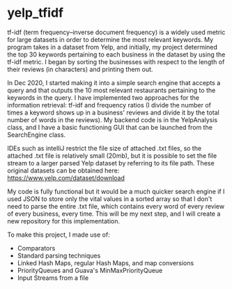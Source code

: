 # yelp_tfidf
tf-idf (term frequency–inverse document frequency) is a widely used metric for large datasets in order to determine the most relevant keywords. 
My program takes in a dataset from Yelp, and initially, my project determined the top 30 keywords pertaining to each business in the dataset by using the tf-idf metric. I began by sorting the businesses with respect to the length of their reviews (in characters) and printing them out. 

In Dec 2020, I started making it into a simple search engine that accepts a query and that outputs the 10 most relevant restaurants pertaining to the keywords in the query. I have implemented two approaches for the information retrieval: tf-idf and frequency ratios (I divide the number of times a keyword shows up in a business' reviews and divide it by the total number of words in the reviews). My backend code is in the YelpAnalysis class, and I have a basic functioning GUI that can be launched from the SearchEngine class.

IDEs such as intelliJ restrict the file size of attached .txt files, so the attached .txt file is relatively small (20mb), but it is possible to set the file stream to a larger parsed Yelp dataset by referring to its file path. These original datasets can be obtained here: https://www.yelp.com/dataset/download

My code is fully functional but it would be a much quicker search engine if I used JSON to store only the vital values in a sorted array so that I don't need to parse the entire .txt file, which contains every word of every review of every business, every time. This will be my next step, and I will create a new repository for this implementation.

To make this project, I made use of:

- Comparators
- Standard parsing techniques
- Linked Hash Maps, regular Hash Maps, and map conversions
- PriorityQueues and Guava's MinMaxPriorityQueue
- Input Streams from a file

